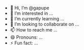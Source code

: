 - 👋 Hi, I’m @gapupe
- 👀 I’m interested in ...
- 🌱 I’m currently learning ...
- 💞️ I’m looking to collaborate on ...
- 📫 How to reach me ...
- 😄 Pronouns: ...
- ⚡ Fun fact: ...

<!---
gapupe/gapupe is a ✨ special ✨ repository because its `README.md` (this file) appears on your GitHub profile.
You can click the Preview link to take a look at your changes.
--->
